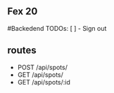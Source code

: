 ## Fex 20
#Backedend TODOs:
    [ ] - Sign out


## routes
- POST /api/spots/
- GET /api/spots/
- GET /api/spots/:id




